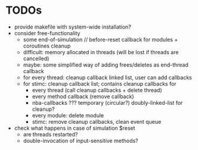 # TODOs
- provide makefile with system-wide installation?
- consider free-functionality
  - some end-of-simulation // before-reset callback for modules + coroutines cleanup
  - difficult: memory allocated in threads (will be lost if threads are cancelled)
  - maybe: some simplified way of adding frees/deletes as end-thread callback
  - for every thread: cleanup callback linked list, user can add callbacks
  - for stimc: cleanup callback list; contains cleanup callbacks for
    - every thread (call cleanup callbacks + delete thread)
    - every method callback (remove callback)
    - nba-callbacks ??? temporary (circular?) doubly-linked-list for cleanup?
    - every module: delete module
    - stimc: remove cleanup callbacks, clean event queue
- check what happens in case of simulation $reset
  - are threads restarted?
  - double-invocation of input-sensitive methods?

